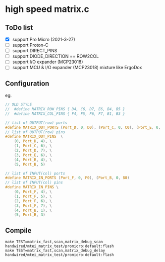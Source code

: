 # high speed matrix.c

## ToDo list
- [x] support Pro Micro (2021-3-27)
- [ ] support Proton-C
- [ ] support DIRECT_PINS
- [ ] support DIODE_DIRECTION == ROW2COL
- [ ] support I/O expander (MCP23018)
- [ ] support MCU & I/O expander (MCP23018) mixture like ErgoDox

## Configuration

eg.
```c
// OLD STYLE
//  #define MATRIX_ROW_PINS { D4, C6, D7, E6, B4, B5 }
//  #define MATRIX_COL_PINS { F4, F5, F6, F7, B1, B3 }

// list of OUTPUT(row) ports
#define MATRIX_OUT_PORTS (Port_D, 0, D0), (Port_C, 0, C0), (Port_E, 0, E0), (Port_B, 0, B0)
// list of OUTPUT(row) pins
#define MATRIX_OUT_PINS  \
    (0, Port_D, 4), \
    (1, Port_C, 6), \
    (2, Port_D, 7), \
    (3, Port_E, 6), \
    (4, Port_B, 4), \
    (5, Port_B, 5)

// list of INPUT(col) ports
#define MATRIX_IN_PORTS (Port_F, 0, F0), (Port_B, 0, B0)
// list of INPUT(col) pins
#define MATRIX_IN_PINS \
    (0, Port_F, 4), \
    (1, Port_F, 5), \
    (2, Port_F, 6), \
    (3, Port_F, 7), \
    (4, Port_B, 1), \
    (5, Port_B, 3)
```

## Compile

```
make TEST=matrix_fast,scan,matrix_debug_scan   handwired/mtei_matrix_test/promicro:default:flash
make TEST=matrix_fast,scan,matrix_debug_delay   handwired/mtei_matrix_test/promicro:default:flash
```
